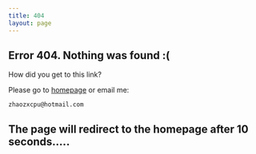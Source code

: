 ```yaml
---
title: 404
layout: page
---
```


<script language="JavaScript"> function myrefresh(){window.location="/";}setTimeout('myrefresh()',10000);</script>

## Error 404. Nothing was found :(   

How did you get to this link?

Please go to [homepage](/) or email me:

    zhaozxcpu@hotmail.com

## The page will redirect to the homepage after 10 seconds.....

